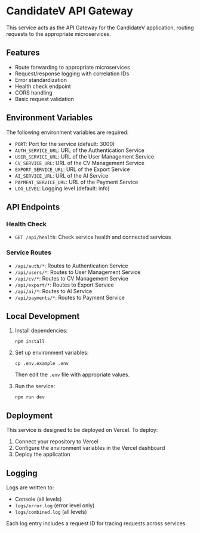# CandidateV API Gateway

This service acts as the API Gateway for the CandidateV application, routing requests to the appropriate microservices.

## Features

- Route forwarding to appropriate microservices
- Request/response logging with correlation IDs
- Error standardization
- Health check endpoint
- CORS handling
- Basic request validation

## Environment Variables

The following environment variables are required:

- `PORT`: Port for the service (default: 3000)
- `AUTH_SERVICE_URL`: URL of the Authentication Service
- `USER_SERVICE_URL`: URL of the User Management Service
- `CV_SERVICE_URL`: URL of the CV Management Service
- `EXPORT_SERVICE_URL`: URL of the Export Service
- `AI_SERVICE_URL`: URL of the AI Service
- `PAYMENT_SERVICE_URL`: URL of the Payment Service
- `LOG_LEVEL`: Logging level (default: info)

## API Endpoints

### Health Check

- `GET /api/health`: Check service health and connected services

### Service Routes

- `/api/auth/*`: Routes to Authentication Service
- `/api/users/*`: Routes to User Management Service
- `/api/cv/*`: Routes to CV Management Service
- `/api/export/*`: Routes to Export Service
- `/api/ai/*`: Routes to AI Service
- `/api/payments/*`: Routes to Payment Service

## Local Development

1. Install dependencies:
   ```
   npm install
   ```

2. Set up environment variables:
   ```
   cp .env.example .env
   ```
   Then edit the `.env` file with appropriate values.

3. Run the service:
   ```
   npm run dev
   ```

## Deployment

This service is designed to be deployed on Vercel. To deploy:

1. Connect your repository to Vercel
2. Configure the environment variables in the Vercel dashboard
3. Deploy the application

## Logging

Logs are written to:
- Console (all levels)
- `logs/error.log` (error level only)
- `logs/combined.log` (all levels)

Each log entry includes a request ID for tracing requests across services. 